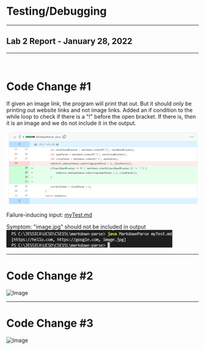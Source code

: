 # Testing/Debugging
---
## Lab 2 Report - January 28, 2022
---
<br/>

# Code Change #1 <br/>
If given an image link, the program will print that out. But it should only be printing out website links and not image links. Added an if condition to the while loop to check if there is a "!" before the open bracket. If there is, then it is an image and we do not include it in the output.

![Image](codechange1.png)

Failure-inducing input: [myTest.md](myTest.md)

Symptom: "image.jpg" should not be included in output
![Image](codeChange1Symptom.png)


---
# Code Change #2 <br/>


![Image](.png)


---
# Code Change #3 <br/>



![Image](.png)


